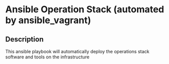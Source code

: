 # Ansible Operation Stack (automated by ansible_vagrant)

## Description
This ansible playbook will automatically deploy the operations stack software and tools on the infrastructure
